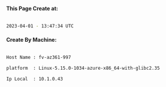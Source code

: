 
   
#### This Page Create at:

```bash

2023-04-01 - 13:47:34 UTC

```

#### Create By Machine:

```bash

Host Name : fv-az361-997

platform  : Linux-5.15.0-1034-azure-x86_64-with-glibc2.35

Ip Local  : 10.1.0.43

```

